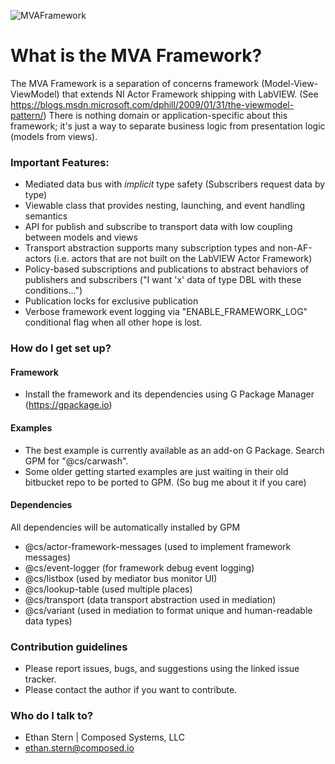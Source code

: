 ![MVAFramework](https://bitbucket.org/composedsystems/mva-framework/raw/65a57cd09ac7f296d4c8287b8fb4579cf4f080f1/MVAFramework.png)

# What is the MVA Framework? #

The MVA Framework is a separation of concerns framework (Model-View-ViewModel) that extends NI Actor Framework shipping with LabVIEW.
(See https://blogs.msdn.microsoft.com/dphill/2009/01/31/the-viewmodel-pattern/)
There is nothing domain or application-specific about this framework; it's just a way to separate business logic from presentation logic (models from views).

### Important Features: ###

* Mediated data bus with *implicit* type safety (Subscribers request data by type)
* Viewable class that provides nesting, launching, and event handling semantics
* API for publish and subscribe to transport data with low coupling between models and views
* Transport abstraction supports many subscription types and non-AF-actors (i.e. actors that are not built on the LabVIEW Actor Framework)
* Policy-based subscriptions and publications to abstract behaviors of publishers and subscribers ("I want 'x' data of type DBL with these conditions...")
* Publication locks for exclusive publication
* Verbose framework event logging via "ENABLE_FRAMEWORK_LOG" conditional flag when all other hope is lost.

### How do I get set up? ###

#### Framework
* Install the framework and its dependencies using G Package Manager (https://gpackage.io)

#### Examples
* The best example is currently available as an add-on G Package. Search GPM for "@cs/carwash".
* Some older getting started examples are just waiting in their old bitbucket repo to be ported to GPM. (So bug me about it if you care)

#### Dependencies
All dependencies will be automatically installed by GPM
* @cs/actor-framework-messages (used to implement framework messages)
* @cs/event-logger (for framework debug event logging)
* @cs/listbox (used by mediator bus monitor UI)
* @cs/lookup-table (used multiple places)
* @cs/transport (data transport abstraction used in mediation)
* @cs/variant (used in mediation to format unique and human-readable data types)

### Contribution guidelines ###
* Please report issues, bugs, and suggestions using the linked issue tracker.
* Please contact the author if you want to contribute.

### Who do I talk to? ###
* Ethan Stern | Composed Systems, LLC
* ethan.stern@composed.io
